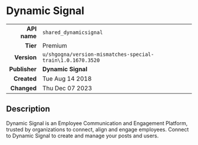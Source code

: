 # Dynamic Signal
| | |
|-:|-|
|**API name**|`shared_dynamicsignal`|
|**Tier**|Premium|
|**Version**|`u/shgogna/version-mismatches-special-train\1.0.1670.3520`|
|**Publisher**|**Dynamic Signal**|
|**Created**|Tue Aug 14 2018|
|**Changed**|Thu Dec 07 2023|

## Description
Dynamic Signal is an Employee Communication and Engagement Platform, trusted by organizations to connect, align and engage employees. Connect to Dynamic Signal to create and manage your posts and users.
